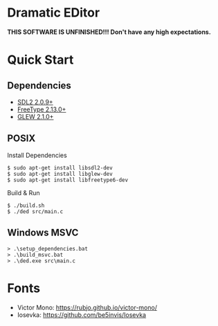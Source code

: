 # Dramatic EDitor

**THIS SOFTWARE IS UNFINISHED!!! Don't have any high expectations.**

# Quick Start

## Dependencies

- [SDL2 2.0.9+](https://www.libsdl.org/)
- [FreeType 2.13.0+](https://freetype.org/)
- [GLEW 2.1.0+](https://glew.sourceforge.net/)

## POSIX
Install Dependencies
```console
$ sudo apt-get install libsdl2-dev
$ sudo apt-get install libglew-dev
$ sudo apt-get install libfreetype6-dev
```

Build & Run
```console
$ ./build.sh
$ ./ded src/main.c
```

## Windows MSVC

```console
> .\setup_dependencies.bat
> .\build_msvc.bat
> .\ded.exe src\main.c
```

# Fonts

- Victor Mono: https://rubjo.github.io/victor-mono/
- Iosevka: https://github.com/be5invis/Iosevka
